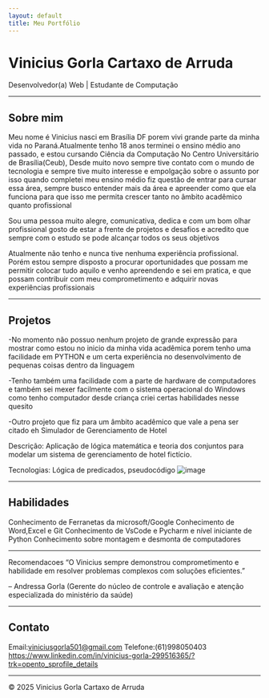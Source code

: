 ```yaml
---
layout: default
title: Meu Portfólio
---
```


# Vinicius Gorla Cartaxo de Arruda
Desenvolvedor(a) Web | Estudante de Computação

---

## Sobre mim
Meu nome é Vinicius nasci em Brasília DF porem vivi grande parte da minha vida no Paraná.Atualmente tenho 18 anos terminei o ensino médio ano passado, e estou cursando Ciência da Computação No Centro Universitário de Brasília(Ceub),
Desde muito novo sempre tive contato com o mundo de tecnologia e sempre tive muito interesse e empolgação sobre o assunto por isso quando completei meu ensino médio fiz questão de entrar para cursar essa área, sempre busco entender mais da área e apreender como que ela funciona para que isso me permita crescer tanto no âmbito acadêmico quanto profissional  

Sou uma pessoa muito alegre, comunicativa, dedica e com um bom olhar profissional gosto de estar a frente de projetos e desafios e acredito que sempre com o estudo se pode alcançar todos os seus objetivos

Atualmente não tenho e nunca tive nenhuma experiência profissional. Porém estou sempre disposto a procurar oportunidades que possam me permitir colocar tudo aquilo e venho apreendendo e sei em pratica, e que possam contribuir com meu comprometimento e adquirir novas experiências profissionais  

---

## Projetos

-No momento não possuo nenhum projeto de grande expressão para mostrar como estou no inicio da minha vida acadêmica porem tenho uma facilidade em PYTHON e um certa experiência no desenvolvimento de pequenas coisas dentro da linguagem

-Tenho também uma facilidade com a parte de hardware de computadores e também sei mexer facilmente com o sistema operacional do Windows como tenho computador desde criança criei certas habilidades nesse quesito

-Outro projeto que fiz para um âmbito acadêmico que vale a pena ser citado eh  Simulador de Gerenciamento de Hotel

Descrição: Aplicação de lógica matemática e teoria dos conjuntos para modelar um sistema de gerenciamento de hotel fictício.

Tecnologias: Lógica de predicados, pseudocódigo 
![image](https://github.com/user-attachments/assets/6f5b8fc8-4a6d-411f-8fd1-2924645e5a95)

---

## Habilidades
Conhecimento de Ferranetas da microsoft/Google
Conhecimento de Word,Excel e Git
Conhecimento de VsCode e Pycharm e nível iniciante de Python
Conhecimento  sobre montagem e desmonta de computadores 

---

Recomendacoes
“O Vinicius sempre demonstrou comprometimento e habilidade em resolver problemas complexos com soluções eficientes.”

– Andressa Gorla (Gerente do núcleo de controle e avaliação e atenção especializada do ministério da saúde) 

---

## Contato

Email:viniciusgorla501@gmail.com
Telefone:(61)998050403
https://www.linkedin.com/in/vinicius-gorla-299516365/?trk=opento_sprofile_details

---

© 2025 Vinicius Gorla Cartaxo de Arruda 

